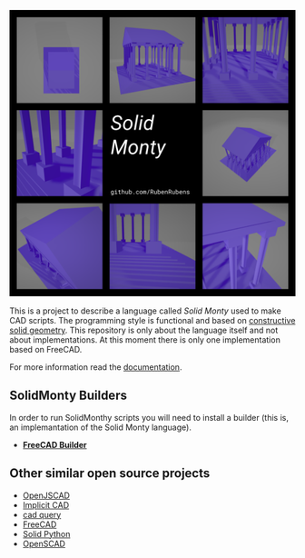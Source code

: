 ![img](Propaganda/agrp_promo2.png)

This is a project to describe a language called _Solid Monty_ used to make CAD scripts. The programming style is functional and
based on [constructive solid geometry](wikipedia.org/wiki/Constructive_solid_geometry). This repository is only about the language
itself and not about implementations. At this moment there is only one implementation based on FreeCAD.
  
For more information read the [documentation](documentation.md).

## SolidMonty Builders

In order to run SolidMonthy scripts you will need to install a builder (this is, an implemantation of the Solid Monty language).

+ [__FreeCAD Builder__](https://github.com/RubenRubens/MontysCAD-FreeCAD)

## Other similar open source projects

+ [OpenJSCAD](https://openjscad.org/)
+ [Implicit CAD](http://www.implicitcad.org/)
+ [cad query](https://github.com/CadQuery/cadquery)
+ [FreeCAD](https://www.freecadweb.org/)
+ [Solid Python](https://github.com/SolidCode/SolidPython)
+ [OpenSCAD](http://www.openscad.org/)
